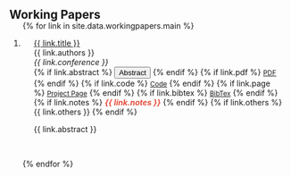 <h2 id="workingpapers" style="margin: 2px 0px -15px;">Working Papers</h2>

<div class="publications">
<ol class="bibliography">

{% for link in site.data.workingpapers.main %}

<li>
  <!---
<div class="pub-row">
  <div class="col-sm-3 abbr" style="position: relative;padding-right: 15px;padding-left: 15px;">
    {% if link.image %} 
    <img src="{{ link.image }}" class="teaser img-fluid z-depth-1" style="width=100;height=40%">
    {% endif %}
    {% if link.conference_short %} 
    <abbr class="badge">{{ link.conference_short }}</abbr>
    {% endif %}
  </div>
  -->
  <div class="col-sm-9" style="position: relative;padding-right: 15px;padding-left: 20px;">
      <div class="title"><a href="{{ link.pdf }}">{{ link.title }}</a></div>
      <div class="author">{{ link.authors }}</div>
      <div class="periodical"><em>{{ link.conference }}</em>
      </div>
    <div class="links">
      {% if link.abstract %} 
      <a>
      <!-- <button class="btn btn-sm btn-bd-primary" type="button"></button> -->
      <button class="btn btn-sm btn-bd-primary" type="button" id="toggleButton{{ forloop.index }}">
      Abstract <i class='fas fa-chevron-down' style='font-size:12px'></i>
      </button> 
      </a>
      {% endif %}
      {% if link.pdf %} 
      <a href="{{ link.pdf }}" class="btn btn-sm z-depth-0" role="button" target="_blank" style="font-size:12px;">PDF</a>
      {% endif %}
      {% if link.code %} 
      <a href="{{ link.code }}" class="btn btn-sm z-depth-0" role="button" target="_blank" style="font-size:12px;">Code</a>
      {% endif %}
      {% if link.page %} 
      <a href="{{ link.page }}" class="btn btn-sm z-depth-0" role="button" target="_blank" style="font-size:12px;">Project Page</a>
      {% endif %}
      {% if link.bibtex %} 
      <a href="{{ link.bibtex }}" class="btn btn-sm z-depth-0" role="button" target="_blank" style="font-size:12px;">BibTex</a>
      {% endif %}
      {% if link.notes %} 
      <strong> <i style="color:#e74d3c">{{ link.notes }}</i></strong>
      {% endif %}
      {% if link.others %} 
      {{ link.others }}
      {% endif %}
    </div>
    <div class="collapsible" id="toggleBlock{{ forloop.index }}" align="justify"><p>{{ link.abstract }}</p></div>
    <!---
  </div>
    -->
</div>
</li>

<br>

{% endfor %}

</ol>
</div>

